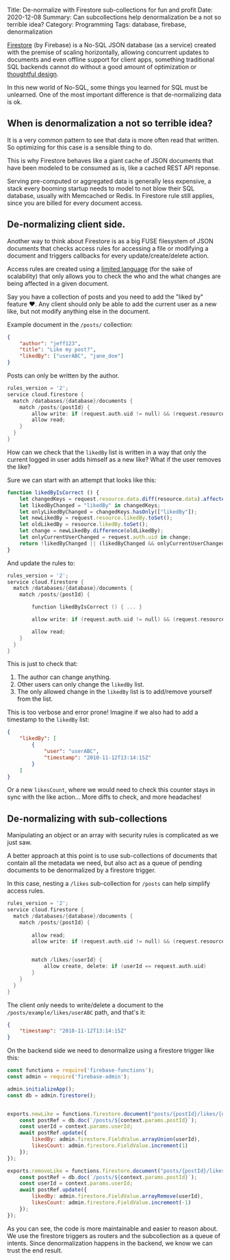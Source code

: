 Title: De-normalize with Firestore sub-collections for fun and profit
Date: 2020-12-08
Summary: Can subcollections help denormalization be a not so terrible idea?
Category: Programming
Tags: database, firebase, denormalization

[Firestore][0] (by Firebase) is a No-SQL JSON database (as a service) created with the premise of scaling horizontally, allowing concurrent updates to documents and even offline support for client apps, something traditional SQL backends cannot do without a good amount of optimization or [thoughtful design][1].

In this new world of No-SQL, some things you learned for SQL must be unlearned. One of the most important difference is that de-normalizing data is ok.


## When is denormalization a not so terrible idea?

It is a very common pattern to see that data is more often read that written. So optimizing for this case is a sensible thing to do.

This is why Firestore behaves like a giant cache of JSON documents that have been modeled to be consumed as is, like a cached REST API reponse.

Serving pre-computed or aggregated data is generally less expensive, a stack every booming startup needs to model to not blow their SQL database, usually with Memcached or Redis. In Firestore rule still applies, since you are billed for every document access.

## De-normalizing client side.

Another way to think about Firestore is as a big FUSE filesystem of JSON documents that checks access rules for accessing a file or modifying a document and triggers callbacks for every update/create/delete action.

Access rules are created using a [limited language][2] (for the sake of scalability) that only allows you to check the who and the what changes are being affected in a given document.

Say you have a collection of posts and you need to add the "liked by" feature ♥. Any client should only be able to add the current user as a new like, but not modify anything else in the document.

Example document in the `/posts/` collection:

```json
{
	"author": "jeff123",
	"title": "Like my post?",
	"likedBy": ["userABC", "jane_doe"]
}
```

Posts can only be written by the author. 

```c
rules_version = '2';
service cloud.firestore {
  match /databases/{database}/documents {
    match /posts/{postId} {
      	allow write: if (request.auth.uid != null) && (request.resource.author == request.auth.uid);
		allow read;
	}
  }
}
```

How can we check that the `likedBy` list is written in a way that only the current logged in user adds himself as a new like? What if the user removes the like?

Sure we can start with an attempt that looks like this:

```js
function likedByIsCorrect () {
	let changedKeys = request.resource.data.diff(resource.data).affectedKeys();
	let likedByChanged = "likedBy" in changedKeys;
	let onlyLikedByChanged = changedKeys.hasOnly(["likedBy"]);
	let newLikedBy = request.resource.likedBy.toSet();
	let oldLikedBy = resource.likedBy.toSet();
	let change = newLikedBy.difference(oldLikedBy);
	let onlyCurrentUserChanged = request.auth.uid in change;
	return !likedByChanged || (likedByChanged && onlyCurrentUserChanged);
}
```

And update the rules to:

```c
rules_version = '2';
service cloud.firestore {
  match /databases/{database}/documents {
    match /posts/{postId} {

		function likedByIsCorrect () { ... }

      	allow write: if (request.auth.uid != null) && (request.resource.author == request.auth.uid) || likedByIsCorrect();

		allow read;
	}
  }
}
```

This is just to check that:

1. The author can change anything.
2. Other users can only change the `likedBy` list.
3. The only allowed change in the `likedBy` list is to add/remove yourself from the list.

This is too verbose and error prone! Imagine if we also had to add a timestamp to the `likedBy` list:

```json
{
	"likedBy": [
		{
			"user": "userABC",
			"timestamp": "2010-11-12T13:14:15Z"
		}
	]
}
```

Or a new `likesCount`, where we would need to check this counter stays in sync with the like action... More diffs to check, and more headaches!

## De-normalizing with sub-collections

Manipulating an object or an array with security rules is complicated as we just saw.

A better approach at this point is to use sub-collections of documents that contain all the metadata we need, but also act as a queue of pending documents to be denormalized by a firestore trigger.

In this case, nesting a `/likes` sub-collection for `/posts` can help simplify access rules.

```c
rules_version = '2';
service cloud.firestore {
  match /databases/{database}/documents {
    match /posts/{postId} {
		
		allow read;
      	allow write: if (request.auth.uid != null) && (request.resource.author == request.auth.uid);


      	match /likes/{userId} {
        	allow create, delete: if (userId == request.auth.uid)
      	}
	}
  }
}
```

The client only needs to write/delete a document to the `/posts/example/likes/userABC` path, and that's it:

```json
{
	"timestamp": "2010-11-12T13:14:15Z"
}
```

On the backend side we need to denormalize using a firestore trigger like this:

```js
const functions = require('firebase-functions');
const admin = require('firebase-admin');

admin.initializeApp();
const db = admin.firestore();


exports.newLike = functions.firestore.document("posts/{postId}/likes/{userId}").onCreate(async (snapshot, context) => {
    const postRef = db.doc(`/posts/${context.params.postId}`);
    const userId = context.params.userId;
    await postRef.update({ 
		likedBy: admin.firestore.FieldValue.arrayUnion(userId),
		likesCount: admin.firestore.FieldValue.increment(1) 
	});
});

exports.removeLike = functions.firestore.document("posts/{postId}/likes/{userId}").onDelete(async (snapshot, context) => {
    const postRef = db.doc(`/posts/${context.params.postId}`);
    const userId = context.params.userId;
    await postRef.update({ 
		likedBy: admin.firestore.FieldValue.arrayRemove(userId),
		likesCount: admin.firestore.FieldValue.increment(-1) 
	});
});
```

As you can see, the code is more maintainable and easier to reason about. We use the firestore triggers as routers and the subcollection as a queue of intents. Since denormalization happens in the backend, we know we can trust the end result.

[0]: https://firebase.google.com/products/firestore "Firestore by Google"
[1]: https://www.youtube.com/watch?v=DEcwa68f-jY "dotJS 2019 - James Long - CRDTs for Mortals"
[2]: https://firebase.google.com/docs/rules/rules-language "Security Rules language"
